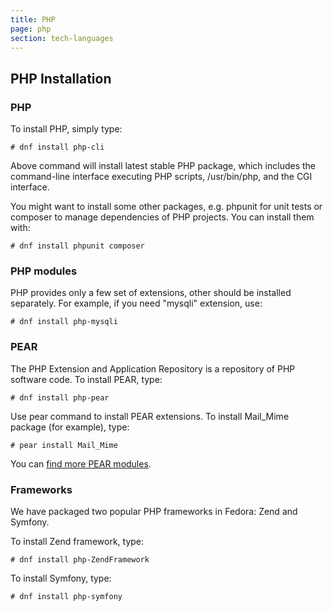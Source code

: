 ```yaml
---
title: PHP
page: php
section: tech-languages
---
```


## PHP Installation

### PHP

To install PHP, simply type:

```
# dnf install php-cli
```

Above command will install latest stable PHP package, which includes the command-line interface executing PHP scripts, /usr/bin/php, and the CGI interface. 


You might want to install some other packages, e.g. phpunit for unit tests or composer to manage dependencies of PHP projects. You can install them with:

```
# dnf install phpunit composer
```

### PHP modules
PHP provides only a few set of extensions, other should be installed separately. For example, if you need "mysqli" extension, use:

```
# dnf install php-mysqli
```

### PEAR

The PHP Extension and Application Repository is a repository of PHP software code. 
To install PEAR, type:

```
# dnf install php-pear
```
Use pear command to install PEAR extensions. To install Mail_Mime package (for example), type:

```
# pear install Mail_Mime
```

You can [find more PEAR modules](http://pear.php.net/packages.php).


### Frameworks

We have packaged two popular PHP frameworks in Fedora: Zend and Symfony. 

To install Zend framework, type:

```
# dnf install php-ZendFramework
```

To install Symfony, type:

```
# dnf install php-symfony
```